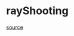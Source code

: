 # rayShooting

[source](github.com/OpenFOAM-jp/OpenFOAM-utilities-tutorials-jp/blob/master/v1906/mesh/generation/foamyMesh/conformalVoronoiMesh/initialPointsMethod/rayShooting/rayShooting.C/rayShooting.C)



